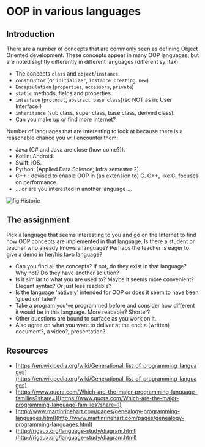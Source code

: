 # OOP in various languages

## Introduction
There are a number of concepts that are commonly seen as defining Object Oriented development. These concepts appear in many OOP languages, but are noted slightly differently in different languages (different syntax).

+ The concepts `class` and `object`/`instance`.
+ `constructor` (or `initializer`, `instance creating`, `new`)
+ `Encapsulation` (`properties`, `accessors`, `private`)
+ `static` methods, fields and properties.
+ `interface` (`protocol`, `abstract base class`)(so NOT as in: User Interface!)
+ `inheritance` (sub class, super class, base class, derived class).
+ Can you make up or find more internet?


Number of languages that are interesting to look at because there is a reasonable chance you will encounter them:
+ Java (C# and Java are close (how come?)).
+ Kotlin: Android.
+ Swift: iOS.
+ Python: (Applied Data Science; Infra semester 2).
+ C++ : devised to enable OOP in (an extension to) C. C++, like C, focuses on performance.
+ ... or are you interested in another language ...


![fig:Historie](figures/familytree.png "family tree")

## The assignment

Pick a language that seems interesting to you and go on the Internet to find how OOP concepts are implemented in that language.
Is there a student or teacher who already knows a language? Perhaps the teacher is eager to give a demo in her/his favo language?

+ Can you find all the concepts? If not, do they exist in that language? Why not? Do they have another solution?
+ Is it similar to what you are used to? Maybe it seems more convenient? Elegant syntax? Or just less readable?
+ Is the language 'natively' intended for OOP or does it seem to have been 'glued on' later?
+ Take a program you've programmed before and consider how different it would be in this language. More readable? Shorter?
+ Other questions are bound to surface as you work on it.
+ Also agree on what you want to deliver at the end: a (written) document?, a video?, presentation?

## Resources

+ [https://en.wikipedia.org/wiki/Generational_list_of_programming_languages](https://en.wikipedia.org/wiki/Generational_list_of_programming_languages)
+ [https://www.quora.com/Which-are-the-major-programming-language-families?share=1](https://www.quora.com/Which-are-the-major-programming-language-families?share=1)
+ [http://www.martinrinehart.com/pages/genealogy-programming-languages.html](http://www.martinrinehart.com/pages/genealogy-programming-languages.html)
+ [http://rigaux.org/language-study/diagram.html](http://rigaux.org/language-study/diagram.html)
